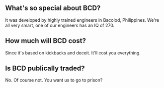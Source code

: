 ## What's so special about BCD? 

It was developed by highly trained engineers in Bacolod, Philippines.  We're all very smart, one of our engineers
has an IQ of 270.


## How much will BCD cost?

Since it's based on kickbacks and deceit. It'll cost you everything. 

## Is BCD publically traded? 

No. Of course not. You want us to go to prison? 


